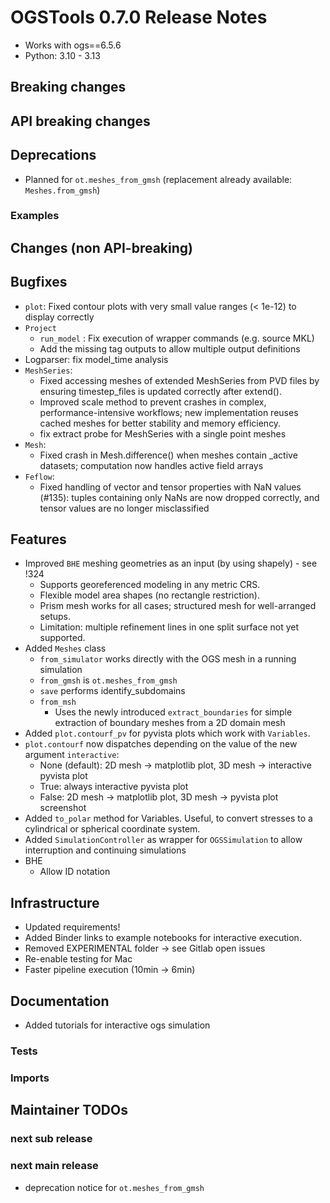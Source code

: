 # OGSTools 0.7.0 Release Notes

- Works with ogs==6.5.6
- Python: 3.10 - 3.13

## Breaking changes

## API breaking changes

## Deprecations

- Planned for `ot.meshes_from_gmsh` (replacement already available: `Meshes.from_gmsh`)

### Examples

## Changes (non API-breaking)

## Bugfixes

- `plot`: Fixed contour plots with very small value ranges (\< 1e-12) to display correctly
- `Project`
  - `run_model` : Fix execution of wrapper commands (e.g. source MKL)
  - Add the missing tag outputs to allow multiple output definitions
- Logparser: fix model_time analysis
- `MeshSeries`:
  - Fixed accessing meshes of extended MeshSeries from PVD files by ensuring timestep_files is updated correctly after extend().
  - Improved scale method to prevent crashes in complex, performance-intensive workflows; new implementation reuses cached meshes for better stability and memory efficiency.
  - fix extract probe for MeshSeries with a single point meshes
- `Mesh`:
  - Fixed crash in Mesh.difference() when meshes contain \_active datasets; computation now handles active field arrays
- `Feflow`:
  - Fixed handling of vector and tensor properties with NaN values (#135): tuples containing only NaNs are now dropped correctly, and tensor values are no longer misclassified

## Features

- Improved `BHE` meshing geometries as an input (by using shapely) - see !324
  - Supports georeferenced modeling in any metric CRS.
  - Flexible model area shapes (no rectangle restriction).
  - Prism mesh works for all cases; structured mesh for well-arranged setups.
  - Limitation: multiple refinement lines in one split surface not yet supported.
- Added `Meshes` class
  - `from_simulator` works directly with the OGS mesh in a running simulation
  - `from_gmsh` is `ot.meshes_from_gmsh`
  - `save` performs identify_subdomains
  - `from_msh`
    - Uses the newly introduced `extract_boundaries` for simple extraction of boundary meshes from a 2D domain mesh
- Added `plot.contourf_pv` for pyvista plots which work with `Variables`.
- `plot.contourf` now dispatches depending on the value of the new argument `interactive`:
  - None (default): 2D mesh -> matplotlib plot, 3D mesh -> interactive pyvista plot
  - True: always interactive pyvista plot
  - False: 2D mesh -> matplotlib plot, 3D mesh -> pyvista plot screenshot
- Added `to_polar` method for Variables. Useful, to convert stresses to a cylindrical or spherical coordinate system.
- Added `SimulationController` as wrapper for `OGSSimulation` to allow interruption and continuing simulations
- BHE
  - Allow ID notation

## Infrastructure

- Updated requirements!
- Added Binder links to example notebooks for interactive execution.
- Removed EXPERIMENTAL folder -> see Gitlab open issues
- Re-enable testing for Mac
- Faster pipeline execution (10min -> 6min)

## Documentation

- Added tutorials for interactive ogs simulation

### Tests

### Imports

## Maintainer TODOs

### next sub release

### next main release

- deprecation notice for `ot.meshes_from_gmsh`
